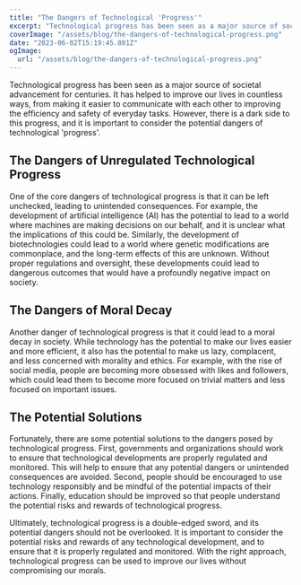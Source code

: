 ```yaml
---
title: "The Dangers of Technological 'Progress'"
excerpt: "Technological progress has been seen as a major source of societal advancement for centuries. It has helped to improve our lives in countless ways, from making it easier to communicate with each other to improving the efficiency and safety of everyday tasks."
coverImage: "/assets/blog/the-dangers-of-technological-progress.png"
date: "2023-06-02T15:19:45.801Z"
ogImage:
  url: "/assets/blog/the-dangers-of-technological-progress.png"
---
```


Technological progress has been seen as a major source of societal advancement for centuries. It has helped to improve our lives in countless ways, from making it easier to communicate with each other to improving the efficiency and safety of everyday tasks. However, there is a dark side to this progress, and it is important to consider the potential dangers of technological 'progress'.

## The Dangers of Unregulated Technological Progress

One of the core dangers of technological progress is that it can be left unchecked, leading to unintended consequences. For example, the development of artificial intelligence (AI) has the potential to lead to a world where machines are making decisions on our behalf, and it is unclear what the implications of this could be. Similarly, the development of biotechnologies could lead to a world where genetic modifications are commonplace, and the long-term effects of this are unknown. Without proper regulations and oversight, these developments could lead to dangerous outcomes that would have a profoundly negative impact on society.

## The Dangers of Moral Decay

Another danger of technological progress is that it could lead to a moral decay in society. While technology has the potential to make our lives easier and more efficient, it also has the potential to make us lazy, complacent, and less concerned with morality and ethics. For example, with the rise of social media, people are becoming more obsessed with likes and followers, which could lead them to become more focused on trivial matters and less focused on important issues.

## The Potential Solutions

Fortunately, there are some potential solutions to the dangers posed by technological progress. First, governments and organizations should work to ensure that technological developments are properly regulated and monitored. This will help to ensure that any potential dangers or unintended consequences are avoided. Second, people should be encouraged to use technology responsibly and be mindful of the potential impacts of their actions. Finally, education should be improved so that people understand the potential risks and rewards of technological progress.

Ultimately, technological progress is a double-edged sword, and its potential dangers should not be overlooked. It is important to consider the potential risks and rewards of any technological development, and to ensure that it is properly regulated and monitored. With the right approach, technological progress can be used to improve our lives without compromising our morals.
